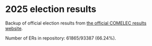 # 2025 election results

Backup of official election results from [the official COMELEC results website](https://2025electionresults.comelec.gov.ph).















Number of ERs in repository: 61865/93387 (66.24%).
